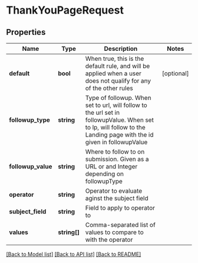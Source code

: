 # ThankYouPageRequest

## Properties

Name | Type | Description | Notes
------------ | ------------- | ------------- | -------------
**default** | **bool** | When true, this is the default rule, and will be applied when a user does not qualify for any of the other rules | [optional] 
**followup_type** | **string** | Type of followup.  When set to url, will follow to the url set in followupValue.  When set to lp, will follow to the Landing page with the id given in followupValue | 
**followup_value** | **string** | Where to follow to on submission.  Given as a URL or and Integer depending on followupType | 
**operator** | **string** | Operator to evaluate aginst the subject field | 
**subject_field** | **string** | Field to apply to operator to | 
**values** | **string[]** | Comma-separated list of values to compare to with the operator | 

[[Back to Model list]](../README.md#documentation-for-models) [[Back to API list]](../README.md#documentation-for-api-endpoints) [[Back to README]](../README.md)

